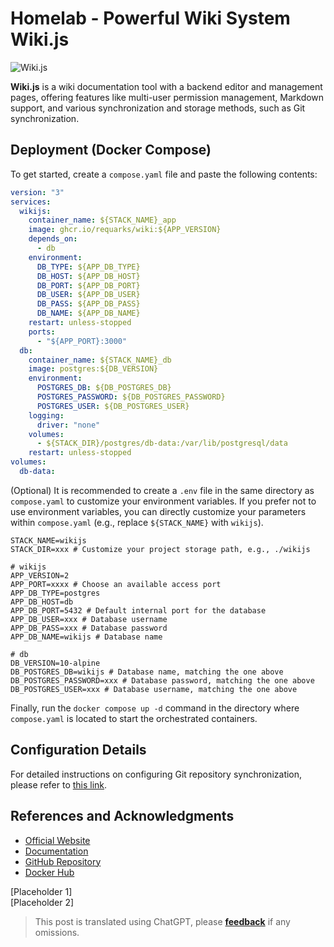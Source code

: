 # Homelab - Powerful Wiki System Wiki.js

![Wiki.js](https://img.wiki-power.com/d/wiki-media/img/20230304195348.png)

**Wiki.js** is a wiki documentation tool with a backend editor and management pages, offering features like multi-user permission management, Markdown support, and various synchronization and storage methods, such as Git synchronization.

## Deployment (Docker Compose)

To get started, create a `compose.yaml` file and paste the following contents:

```yaml title="compose.yaml"
version: "3"
services:
  wikijs:
    container_name: ${STACK_NAME}_app
    image: ghcr.io/requarks/wiki:${APP_VERSION}
    depends_on:
      - db
    environment:
      DB_TYPE: ${APP_DB_TYPE}
      DB_HOST: ${APP_DB_HOST}
      DB_PORT: ${APP_DB_PORT}
      DB_USER: ${APP_DB_USER}
      DB_PASS: ${APP_DB_PASS}
      DB_NAME: ${APP_DB_NAME}
    restart: unless-stopped
    ports:
      - "${APP_PORT}:3000"
  db:
    container_name: ${STACK_NAME}_db
    image: postgres:${DB_VERSION}
    environment:
      POSTGRES_DB: ${DB_POSTGRES_DB}
      POSTGRES_PASSWORD: ${DB_POSTGRES_PASSWORD}
      POSTGRES_USER: ${DB_POSTGRES_USER}
    logging:
      driver: "none"
    volumes:
      - ${STACK_DIR}/postgres/db-data:/var/lib/postgresql/data
    restart: unless-stopped
volumes:
  db-data:
```

(Optional) It is recommended to create a `.env` file in the same directory as `compose.yaml` to customize your environment variables. If you prefer not to use environment variables, you can directly customize your parameters within `compose.yaml` (e.g., replace `${STACK_NAME}` with `wikijs`).

```dotenv title=".env"
STACK_NAME=wikijs
STACK_DIR=xxx # Customize your project storage path, e.g., ./wikijs

# wikijs
APP_VERSION=2
APP_PORT=xxxx # Choose an available access port
APP_DB_TYPE=postgres
APP_DB_HOST=db
APP_DB_PORT=5432 # Default internal port for the database
APP_DB_USER=xxx # Database username
APP_DB_PASS=xxx # Database password
APP_DB_NAME=wikijs # Database name

# db
DB_VERSION=10-alpine
DB_POSTGRES_DB=wikijs # Database name, matching the one above
DB_POSTGRES_PASSWORD=xxx # Database password, matching the one above
DB_POSTGRES_USER=xxx # Database username, matching the one above
```

Finally, run the `docker compose up -d` command in the directory where `compose.yaml` is located to start the orchestrated containers.

## Configuration Details

For detailed instructions on configuring Git repository synchronization, please refer to [this link](https://docs.requarks.io/storage/git).

## References and Acknowledgments

- [Official Website](https://js.wiki)
- [Documentation](https://docs.requarks.io/install/docker)
- [GitHub Repository](https://github.com/requarks/wiki)
- [Docker Hub](https://hub.docker.com/r/requarks/wiki)

[Placeholder 1]  
[Placeholder 2]

> This post is translated using ChatGPT, please [**feedback**](https://github.com/linyuxuanlin/Wiki_MkDocs/issues/new) if any omissions.